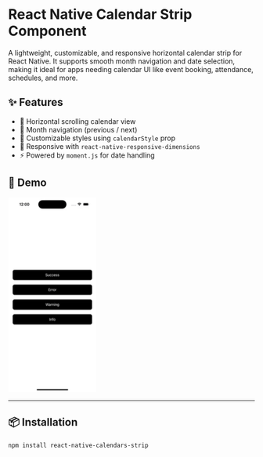 # React Native Calendar Strip Component

A lightweight, customizable, and responsive horizontal calendar strip for React Native. It supports smooth month navigation and date selection, making it ideal for apps needing calendar UI like event booking, attendance, schedules, and more.

## ✨ Features

- 📅 Horizontal scrolling calendar view
- 🔁 Month navigation (previous / next)
- 🎨 Customizable styles using `calendarStyle` prop
- 📱 Responsive with `react-native-responsive-dimensions`
- ⚡ Powered by `moment.js` for date handling

## 📸 Demo

<img src="./src/demo.gif" alt="Calendar Demo" width="180" />

---

## 📦 Installation

```bash
npm install react-native-calendars-strip
